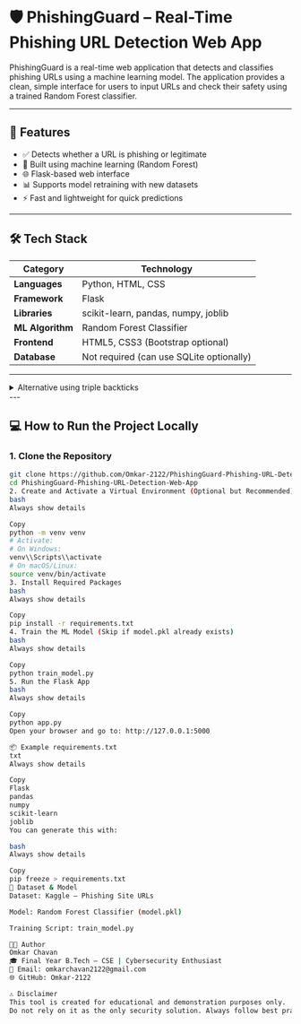 # 🛡️ PhishingGuard – Real-Time Phishing URL Detection Web App

PhishingGuard is a real-time web application that detects and classifies phishing URLs using a machine learning model. The application provides a clean, simple interface for users to input URLs and check their safety using a trained Random Forest classifier.

---

## 🚀 Features

- ✅ Detects whether a URL is phishing or legitimate  
- 🤖 Built using machine learning (Random Forest)  
- 🌐 Flask-based web interface  
- 📊 Supports model retraining with new datasets  
- ⚡ Fast and lightweight for quick predictions  

---

## 🛠️ Tech Stack

| Category         | Technology                                |
|------------------|--------------------------------------------|
| **Languages**     | Python, HTML, CSS                         |
| **Framework**     | Flask                                     |
| **Libraries**     | scikit-learn, pandas, numpy, joblib       |
| **ML Algorithm**  | Random Forest Classifier                  |
| **Frontend**      | HTML5, CSS3 (Bootstrap optional)          |
| **Database**      | Not required (can use SQLite optionally)  |

---

<details> <summary>Alternative using triple backticks</summary>
markdown
Copy
Edit
```
PhishingGuard/
├── app.py                 # Flask backend application  
├── train_model.py         # Script to train and save the ML model  
├── model.pkl              # Trained model file  
├── phishing_dataset.csv   # Dataset used for training  
├── requirements.txt       # List of required Python packages  
├── static/  
│   └── style.css          # CSS styles  
├── templates/  
│   └── index.html         # Frontend UI for the app  
└── README.md              # Project documentation
```
</details>
---


## 💻 How to Run the Project Locally

### 1. Clone the Repository

```bash
git clone https://github.com/Omkar-2122/PhishingGuard-Phishing-URL-Detection-Web-App.git
cd PhishingGuard-Phishing-URL-Detection-Web-App
2. Create and Activate a Virtual Environment (Optional but Recommended)
bash
Always show details

Copy
python -m venv venv
# Activate:
# On Windows:
venv\\Scripts\\activate
# On macOS/Linux:
source venv/bin/activate
3. Install Required Packages
bash
Always show details

Copy
pip install -r requirements.txt
4. Train the ML Model (Skip if model.pkl already exists)
bash
Always show details

Copy
python train_model.py
5. Run the Flask App
bash
Always show details

Copy
python app.py
Open your browser and go to: http://127.0.0.1:5000

📦 Example requirements.txt
txt
Always show details

Copy
Flask
pandas
numpy
scikit-learn
joblib
You can generate this with:

bash
Always show details

Copy
pip freeze > requirements.txt
🧠 Dataset & Model
Dataset: Kaggle – Phishing Site URLs

Model: Random Forest Classifier (model.pkl)

Training Script: train_model.py

👨‍💻 Author
Omkar Chavan
🎓 Final Year B.Tech – CSE | Cybersecurity Enthusiast
📧 Email: omkarchavan2122@gmail.com
🌐 GitHub: Omkar-2122

⚠️ Disclaimer
This tool is created for educational and demonstration purposes only.
Do not rely on it as the only security solution. Always follow best practices when handling URLs and web security.

